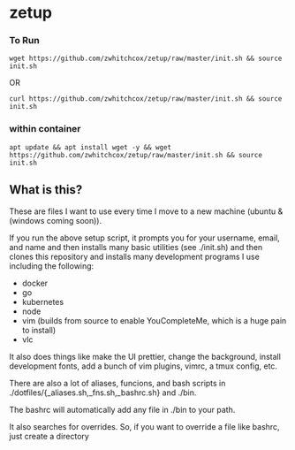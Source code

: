 # zetup

### To Run

`wget https://github.com/zwhitchcox/zetup/raw/master/init.sh && source init.sh`

OR

`curl https://github.com/zwhitchcox/zetup/raw/master/init.sh && source init.sh`

### within container

`apt update && apt install wget -y && wget https://github.com/zwhitchcox/zetup/raw/master/init.sh && source init.sh`


## What is this?

These are files I want to use every time I move to a new machine (ubuntu & (windows coming soon)).

If you run the above setup script, it prompts you for your username, email, and name and then installs many basic utilities (see ./init.sh) and then clones this repository and installs many development programs I use including the following:

* docker
* go
* kubernetes
* node
* vim (builds from source to enable YouCompleteMe, which is a huge pain to install)
* vlc

It also does things like make the UI prettier, change the background, install development fonts, add a bunch of vim plugins, vimrc, a tmux config, etc.

There are also a lot of aliases, funcions, and bash scripts in ./dotfiles/{_aliases.sh,_fns.sh,_bashrc.sh} and ./bin.

The bashrc will automatically add any file in ./bin to your path.

It also searches for overrides. So, if you want to override a file like bashrc, just create a directory
